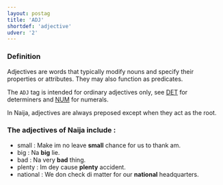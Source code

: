```yaml
---
layout: postag
title: 'ADJ'
shortdef: 'adjective'
udver: '2'
---
```


### Definition

Adjectives are words that typically modify nouns and specify their properties or attributes. They may also function as predicates.

The `ADJ` tag is intended for ordinary adjectives only, see [DET]() for determiners and [NUM]() for numerals.

In Naija, adjectives are always preposed except when they act as the root.

### The adjectives of Naija include : 

- small : Make im no leave <b>small</b> chance for us to thank am.
- big : Na <b>big</b> lie.
- bad : Na very <b>bad</b> thing.
- plenty : Im dey cause <b>plenty</b> accident.
- national : We don check di matter for our <b>national</b> headquarters.
<!-- Interlanguage links updated St lis 3 20:58:07 CET 2021 -->
